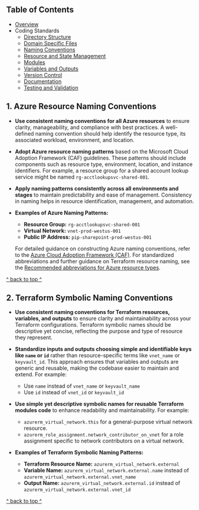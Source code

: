## Table of Contents

- [Overview](../README.md)
- Coding Standards
  - [Directory Structure](./directory_structure.md)
  - [Domain Specific Files](./domain_specific_files.md)
  - [Naming Conventions](./naming_conventions.md#naming-conventions)
  - [Resource and State Management](./resource_and_state_management.md)
  - [Modules](./module.md)
  - [Variables and Outputs](./variables_and_outputs.md)
  - [Version Control](./version_control.md)
  - [Documentation](./documentation.md)
  - [Testing and Validation](./testing_and_validation.md)

## 1. Azure Resource Naming Conventions

- **Use consistent naming conventions for all Azure resources** to ensure clarity, manageability, and compliance with best practices. A well-defined naming convention should help identify the resource type, its associated workload, environment, and location.

- **Adopt Azure resource naming patterns** based on the Microsoft Cloud Adoption Framework (CAF) guidelines. These patterns should include components such as resource type, environment, location, and instance identifiers. For example, a resource group for a shared account lookup service might be named `rg-acctlookupsvc-shared-001`.

- **Apply naming patterns consistently across all environments and stages** to maintain predictability and ease of management. Consistency in naming helps in resource identification, management, and automation.

- **Examples of Azure Naming Patterns:**
  - **Resource Group:** `rg-acctlookupsvc-shared-001` 
  - **Virtual Network:** `vnet-prod-westus-001`
  - **Public IP Address:** `pip-sharepoint-prod-westus-001`
  
  For detailed guidance on constructing Azure naming conventions, refer to the [Azure Cloud Adoption Framework (CAF)](https://docs.microsoft.com/azure/cloud-adoption-framework/ready/azure-best-practices/resource-naming).
  For standardized abbreviations and further guidance on Terraform resource naming, see the [Recommended abbreviations for Azure resource types](https://github.com/MicrosoftDocs/cloud-adoption-framework/blob/main/docs/ready/azure-best-practices/resource-abbreviations.md).
  
[^ back to top ^](#table-of-contents)

## 2. Terraform Symbolic Naming Conventions

- **Use consistent naming conventions for Terraform resources, variables, and outputs** to ensure clarity and maintainability across your Terraform configurations. Terraform symbolic names should be descriptive yet concise, reflecting the purpose and type of resource they represent.

- **Standardize inputs and outputs choosing simple and identifiable keys like `name` or `id`** rather than resource-specific terms like `vnet_name` or `keyvault_id`. This approach ensures that variables and outputs are generic and reusable, making the codebase easier to maintain and extend. For example:
  - Use `name` instead of `vnet_name` or `keyvault_name`
  - Use `id` instead of `vnet_id` or `keyvault_id`

- **Use simple yet descriptive symbolic names for reusable Terraform modules code** to enhance readability and maintainability. For example:
  - `azurerm_virtual_network.this` for a general-purpose virtual network resource.
  - `azurerm_role_assignment.network_contributor_on_vnet` for a role assignment specific to network contributors on a virtual network.

- **Examples of Terraform Symbolic Naming Patterns:**
  - **Terraform Resource Name:** `azurerm_virtual_network.external`
  - **Variable Name:** `azurerm_virtual_network.external.name` instead of `azurerm_virtual_network.external.vnet_name`
  - **Output Name:** `azurerm_virtual_network.external.id` instead of `azurerm_virtual_network.external.vnet_id`
 
[^ back to top ^](#table-of-contents)
